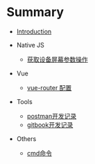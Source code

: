 # Summary

* [Introduction](README.md)
* Native JS
    * [获取设备屏幕参数操作](nativejs/screen.md)

* Vue
    * [vue-router 配置](vue/router.md)  

* Tools
    * [postman开发记录](tools/postman.md)  
    * [gitbook开发记录](tools/gitbook.md)  

* Others 
    * [cmd命令](others/cmd.md)  
    

